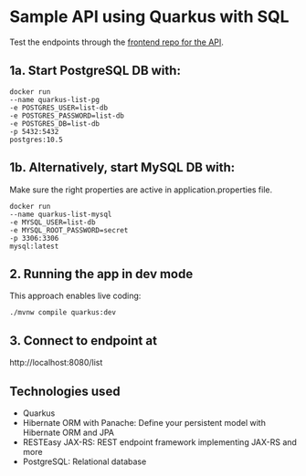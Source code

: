 # Sample API using Quarkus with SQL
Test the endpoints through the [frontend repo for the API](https://github.com/ihouwat/frontend-sample-api-quarkus-sql).

## 1a. Start PostgreSQL DB with:
```
docker run 
--name quarkus-list-pg 
-e POSTGRES_USER=list-db 
-e POSTGRES_PASSWORD=list-db 
-e POSTGRES_DB=list-db 
-p 5432:5432 
postgres:10.5
```

## 1b. Alternatively, start MySQL DB with:
Make sure the right properties are active in application.properties file.
```
docker run
--name quarkus-list-mysql 
-e MYSQL_USER=list-db 
-e MYSQL_ROOT_PASSWORD=secret 
-p 3306:3306 
mysql:latest
```

## 2. Running the app in dev mode

This approach enables live coding:
```shell script
./mvnw compile quarkus:dev
```
## 3. Connect to endpoint at
http://localhost:8080/list

## Technologies used
- Quarkus
- Hibernate ORM with Panache: Define your persistent model with Hibernate ORM and JPA
- RESTEasy JAX-RS: REST endpoint framework implementing JAX-RS and more
- PostgreSQL: Relational database